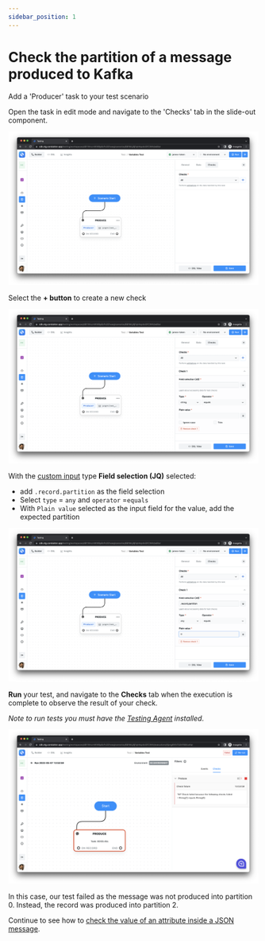 ```yaml
---
sidebar_position: 1
---
```


# Check the partition of a message produced to Kafka

Add a 'Producer' task to your test scenario

Open the task in edit mode and navigate to the 'Checks' tab in the slide-out component.

![](<../../../../assets/image (5) (1).png>)

Select the **+ button** to create a new check

![](<../../../../assets/image (49).png>)

With the [custom input](../../../custom-inputs) type **Field selection (JQ)** selected:

- add `.record.partition` as the field selection
- Select `type` = `any` and `operator` =`equals`&#x20;
- With `Plain value` selected as the input field for the value, add the expected partition&#x20;

![](<../../../../assets/image (135).png>)

**Run** your test, and navigate to the **Checks** tab when the execution is complete to observe the result of your check.

_Note to run tests you must have the_ [_Testing Agent_](../../../../getting-started/install-the-testing-agent) _installed_.&#x20;

![](<../../../../assets/image (111).png>)

In this case, our test failed as the message was not produced into partition 0. Instead, the record was produced into partition 2.

Continue to see how to [check the value of an attribute inside a JSON message](check-the-value-inside-a-json-message-consumed-from-kafka).
